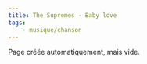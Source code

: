 ```yaml
---
title: The Supremes - Baby love
tags:
    - musique/chanson
---
```


Page créée automatiquement, mais vide.
